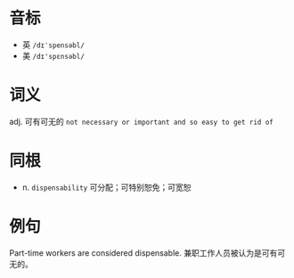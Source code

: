 # 音标

- 英 `/dɪˈspensəbl/`
- 美 `/dɪ'spɛnsəbl/`

# 词义

adj. 可有可无的
`not necessary or important and so easy to get rid of`

# 同根

- n. `dispensability` 可分配；可特别恕免；可宽恕

# 例句

Part-time workers are considered dispensable.
兼职工作人员被认为是可有可无的。


